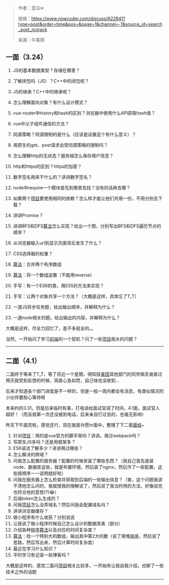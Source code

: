 

> 作者：歪瓜w
>
> 链接：https://www.nowcoder.com/discuss/622841?type=post&order=time&pos=&page=1&channel=-1&source_id=search_post_nctrack
>
> 来源：牛客网



## 一面（3.24） 

1.  JS的基本数据类型？存储在哪里？ 
2.  了解闭包吗（JS）？C++中的闭包呢？ 
3.  JS的继承？C++中的继承呢？ 
4.  怎么理解面向对象？有什么设计模式？ 
5.  vue-router中history和hash的区别？浏览器中使用什么API获取hash值？ 
6.  vue中父子组件通信的方法？ 
7.  同源策略？同源限制的是什么（应该是设置这个有什么意义）？ 
8.  用原生的get、post请求会受同源策略的限制吗？ 
9.  怎么理解http的无状态？服务端怎么保存用户信息？ 
10.  http和https的区别？https的加密？ 
11.  数字签名用来干什么的？讲讲数字签名？ 
12.  node中require一个模块首先到哪里去找？没有的话再去哪？ 
13.  如果两个[项目]()要使用相同的依赖？怎么样才能让他们共用一份，不用分别去下载？ 
14.  讲讲Promise？ 
15.  讲讲BFS和DFS[算法]()怎么实现？给出一个图，分别写出BFS和DFS遍历节点的顺序？ 
16.  从浏览器输入url到显示页面背后发生了什么？ 
17.  CSS选择器的权重？ 
18.  [算法]()：合并两个有序数组
     
19.  [算法]()：将一个数组逆置（不能用reverse） 
20.  手写：有一个ES6的类，用ES5的方法来实现？ 
21.  手写：让两个对象共享一个方法？（大概是这样，具体忘了T_T） 
22.  一道JS异步任务题，给出输出顺序，并解释为什么？ 
23.  一道node相关的题，给出输出的内容，并解释为什么？ 

  大概是这样，尽全力回忆了，差不多挺全的。。 

  当然，一开始问了学习[前端]()的一个契机？问了一些[项目]()相关的问题？ 

  

--------



 

##  二面（4.1） 

  二面终于等来了T_T，等了将近一个星期，得知投[美团]()其他部门的同学隔天或者过两天就受到反馈的时候，简直心急如焚，自己啥也没收到... 

  
 

  后来才知道各个部门进度是不一样的，但是一般一周内都会有消息，有类似情况的小伙伴要耐心等待呀 

  
 

  本来约的3.31，但是后来临时有事，打电话给面试官调了时间，4.1面，面试官人超好！（而且我第一次还没接到电话，后来亲自打过去的，也毫无影响） 

  昨天下午面完啦，感觉还行，现在就是许愿hr面中，整理了下二面[面经]()~ 

1.  针对[项目]()：用的是vue官方的脚手架吗？讲讲。用过webpack吗？ 
2.  写原生JS多吗？还是用框架多？ 
3.  ES6语法了解多少？讲讲用过哪些？ 
4.  怎么解决的跨域？ 
5.  问我怎么配置的服务器？配置的时候安装了哪些东西？（我自己首先是装node、数据库这些，就是布置环境，然后装了nginx，然后作了一些配置，这些按顺序一一说明就好啦） 
6.  问我在服务器上怎么检查并获取到后端的一些输出信息？（害，这个问题我讲不清他怎么问的，我就按我的理解说了，然后说了我当时用的方法，好像说完也符合他的意思(?)😂） 
7.  后端token怎么生成的？ 
8.  问我[项目]()怎么没弄域名？然后问我会配置域名吗？ 
9.  讲讲浏览器缓存？ 
10.  做小程序有什么收获？分别说说 
11.  让我说了做小程序时候自己怎么设计的数据库表（部分） 
12.  介绍各种[排序]()[算法]()以及对应的时间复杂度？ 
13.  [算法]()：给一个特别大的数组，输出其中第2大的数（说了用堆[排序]()，然后说了思路，然后写出来，然后计算时间复杂度） 
14.  最近在学习什么知识？ 
15.  平时学习有记录一些博客吗？ 

 大概是这样的，感觉二面问[项目]()相关比较多，一开始有让我自我介绍，也聊了一些技术之外的话题 

  



-------